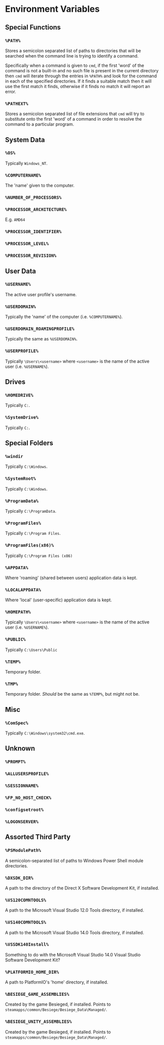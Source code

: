 # Environment Variables

## Special Functions

### `%PATH%`

Stores a semicolon separated list of paths to directories that will be searched when the command line is trying to identify a command.

Specifically when a command is given to `cmd`, if the first 'word' of the command is not a built-in and no such file is present in the current directory then `cmd` will iterate through the entries in `%PATH%` and look for the command in each of the specified directories. If it finds a suitable match then it will use the first match it finds, otherwise if it finds no match it will report an error.

### `%PATHEXT%`

Stores a semicolon separated list of file extensions that `cmd` will try to substitute onto the first 'word' of a command in order to resolve the command to a particular program.

## System Data

### `%OS%`

Typically `Windows_NT`.

### `%COMPUTERNAME%`

The 'name' given to the computer.

### `%NUMBER_OF_PROCESSORS%`

### `%PROCESSOR_ARCHITECTURE%`

E.g. `AMD64`

### `%PROCESSOR_IDENTIFIER%`

### `%PROCESSOR_LEVEL%`

### `%PROCESSOR_REVISION%`

## User Data

### `%USERNAME%`

The active user profile's username.

### `%USERDOMAIN%`

Typically the 'name' of the computer (i.e. `%COMPUTERNAME%`).

### `%USERDOMAIN_ROAMINGPROFILE%`

Typically the same as `%USERDOMAIN%`.

### `%USERPROFILE%`

Typically `\Users\<username>` where `<username>` is the name of the active user (i.e. `%USERNAME%`).

## Drives

### `%HOMEDRIVE%`

Typically `C:`.

### `%SystemDrive%`

Typically `C:`.

## Special Folders

### `%windir`

Typically `C:\Windows`.

### `%SystemRoot%`

Typically `C:\Windows`.

### `%ProgramData%`

Typically `C:\ProgramData`.

### `%ProgramFiles%`

Typically `C:\Program Files`.

### `%ProgramFiles(x86)%`

Typically `C:\Program Files (x86)`

### `%APPDATA%`

Where 'roaming' (shared between users) application data is kept.

### `%LOCALAPPDATA%`

Where 'local' (user-specific) application data is kept.

### `%HOMEPATH%`

Typically `\Users\<username>` where `<username>` is the name of the active user (i.e. `%USERNAME%`).

### `%PUBLIC%`

Typically `C:\Users\Public`

### `%TEMP%`

Temporary folder.

### `%TMP%`

Temporary folder. _Should_ be the same as `%TEMP%`, but might not be.

## Misc

### `%ComSpec%`

Typically `C:\Windows\system32\cmd.exe`.

## Unknown

### `%PROMPT%`

### `%ALLUSERSPROFILE%`

### `%SESSIONNAME%`

### `%FP_NO_HOST_CHECK%`

### `%configsetroot%`

### `%LOGONSERVER%`

## Assorted Third Party

### `%PSModulePath%`

A semicolon-separated list of paths to Windows Power Shell module directories.

### `%DXSDK_DIR%`

A path to the directory of the Direct X Software Development Kit, if installed.

### `%VS120COMNTOOLS%`

A path to the Microsoft Visual Studio 12.0 Tools directory, if installed.

### `%VS140COMNTOOLS%`

A path to the Microsoft Visual Studio 14.0 Tools directory, if installed.

### `%VSSDK140Install%`

Something to do with the Microsoft Visual Studio 14.0 Visual Studio Software Development Kit?

### `%PLATFORMIO_HOME_DIR%`

A path to PlatformIO's 'home' directory, if installed.

### `%BESIEGE_GAME_ASSEMBLIES%`

Created by the game Besieged, if installed. Points to `steamapps/common/Besiege/Besiege_Data\Managed/`.

### `%BESIEGE_UNITY_ASSEMBLIES%`

Created by the game Besieged, if installed. Points to `steamapps/common/Besiege/Besiege_Data\Managed/`.